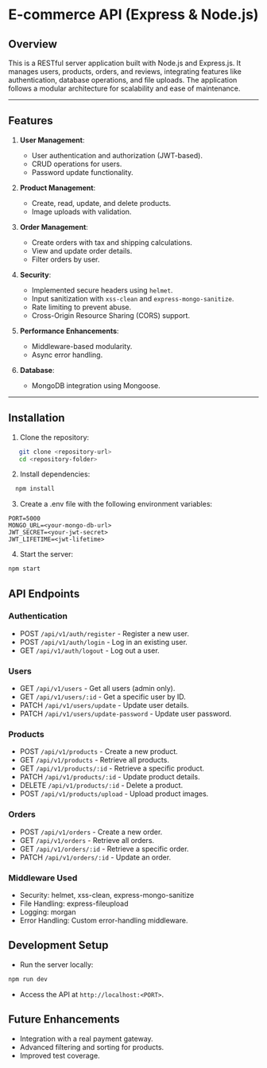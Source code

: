 # E-commerce API (Express & Node.js)

## Overview

This is a RESTful server application built with Node.js and Express.js. It manages users, products, orders, and reviews, integrating features like authentication, database operations, and file uploads. The application follows a modular architecture for scalability and ease of maintenance.

---

## Features

1. **User Management**:
   - User authentication and authorization (JWT-based).
   - CRUD operations for users.
   - Password update functionality.

2. **Product Management**:
   - Create, read, update, and delete products.
   - Image uploads with validation.

3. **Order Management**:
   - Create orders with tax and shipping calculations.
   - View and update order details.
   - Filter orders by user.

4. **Security**:
   - Implemented secure headers using `helmet`.
   - Input sanitization with `xss-clean` and `express-mongo-sanitize`.
   - Rate limiting to prevent abuse.
   - Cross-Origin Resource Sharing (CORS) support.

5. **Performance Enhancements**:
   - Middleware-based modularity.
   - Async error handling.

6. **Database**:
   - MongoDB integration using Mongoose.

---

## Installation

1. Clone the repository:
```bash
   git clone <repository-url>
   cd <repository-folder>
```  
2. Install dependencies:
```bash
  npm install
```

3. Create a .env file with the following environment variables:
```env
PORT=5000
MONGO_URL=<your-mongo-db-url>
JWT_SECRET=<your-jwt-secret>
JWT_LIFETIME=<jwt-lifetime>
```
4. Start the server:

```bash
npm start
```
## API Endpoints
### Authentication
- POST `/api/v1/auth/register` - Register a new user.
- POST `/api/v1/auth/login` - Log in an existing user.
- GET `/api/v1/auth/logout` - Log out a user.
### Users
- GET `/api/v1/users` - Get all users (admin only).
- GET `/api/v1/users/:id` - Get a specific user by ID.
- PATCH `/api/v1/users/update` - Update user details.
- PATCH `/api/v1/users/update-password` - Update user password.
### Products
- POST `/api/v1/products` - Create a new product.
- GET `/api/v1/products` - Retrieve all products.
- GET `/api/v1/products/:id` - Retrieve a specific product.
- PATCH `/api/v1/products/:id` - Update product details.
- DELETE `/api/v1/products/:id` - Delete a product.
- POST `/api/v1/products/upload` - Upload product images.
### Orders
- POST `/api/v1/orders` - Create a new order.
- GET `/api/v1/orders` - Retrieve all orders.
- GET `/api/v1/orders/:id` - Retrieve a specific order.
- PATCH `/api/v1/orders/:id` - Update an order.
### Middleware Used
- Security: helmet, xss-clean, express-mongo-sanitize
- File Handling: express-fileupload
- Logging: morgan
- Error Handling: Custom error-handling middleware.
## Development Setup
- Run the server locally:
```bash
npm run dev
```
- Access the API at `http://localhost:<PORT>`.
## Future Enhancements
- Integration with a real payment gateway.
- Advanced filtering and sorting for products.
- Improved test coverage.
